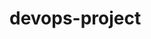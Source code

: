 # devops-project
<!-- #first run try -->
<!-- second run try -->
<!-- chng docker file -->
<!-- please run please -->
<!-- run -->